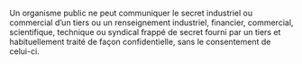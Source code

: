 Un organisme public ne peut communiquer le secret industriel ou commercial d’un tiers ou un renseignement industriel, financier, commercial, scientifique, technique ou syndical frappé de secret fourni par un tiers et habituellement traité de façon confidentielle, sans le consentement de celui-ci.